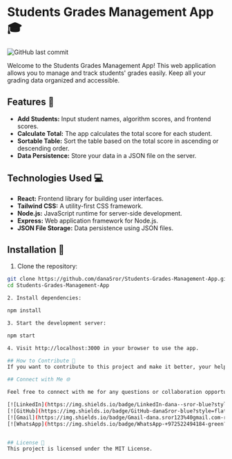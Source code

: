 # Students Grades Management App 🎓

![GitHub last commit](https://img.shields.io/github/last-commit/danaSror/Students-Grades-Management-App?style=flat-square)

Welcome to the Students Grades Management App! This web application allows you to manage and track students' grades easily. Keep all your grading data organized and accessible.

## Features 🚀

- **Add Students:** Input student names, algorithm scores, and frontend scores.
- **Calculate Total:** The app calculates the total score for each student.
- **Sortable Table:** Sort the table based on the total score in ascending or descending order.
- **Data Persistence:** Store your data in a JSON file on the server.

## Technologies Used 💻

- **React:** Frontend library for building user interfaces.
- **Tailwind CSS:** A utility-first CSS framework.
- **Node.js:** JavaScript runtime for server-side development.
- **Express:** Web application framework for Node.js.
- **JSON File Storage:** Data persistence using JSON files.

## Installation 🔧

1. Clone the repository:

```bash
git clone https://github.com/danaSror/Students-Grades-Management-App.git
cd Students-Grades-Management-App

2. Install dependencies:

npm install

3. Start the development server:

npm start

4. Visit http://localhost:3000 in your browser to use the app.

## How to Contribute 🤝
If you want to contribute to this project and make it better, your help is very welcome. Open an issue or submit a pull request to contribute.

## Connect with Me 🌐

Feel free to connect with me for any questions or collaboration opportunities!

[![LinkedIn](https://img.shields.io/badge/LinkedIn-dana--sror-blue?style=flat-square&logo=linkedin)](https://www.linkedin.com/in/dana-sror/)
[![GitHub](https://img.shields.io/badge/GitHub-danaSror-blue?style=flat-square&logo=github)](https://github.com/danaSror)
[![Gmail](https://img.shields.io/badge/Gmail-dana.sror123%40gmail.com-red?style=flat-square&logo=gmail)](mailto:dana.sror123@gmail.com)
[![WhatsApp](https://img.shields.io/badge/WhatsApp-+972522494184-green?style=flat-square&logo=whatsapp)](https://wa.me/972522494184)


## License 📝
This project is licensed under the MIT License.
